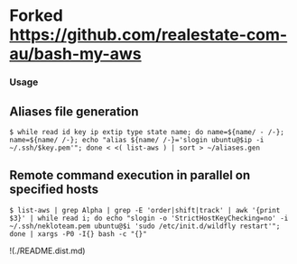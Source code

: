 Forked https://github.com/realestate-com-au/bash-my-aws
=====

### Usage

## Aliases file generation

```ShellSession
$ while read id key ip extip type state name; do name=${name/ - /-}; name=${name/ /-}; echo "alias ${name/ /-}='slogin ubuntu@$ip -i ~/.ssh/$key.pem'"; done < <( list-aws ) | sort > ~/aliases.gen
```

## Remote command execution in parallel on specified hosts

```ShellSession
$ list-aws | grep Alpha | grep -E 'order|shift|track' | awk '{print $3}' | while read i; do echo "slogin -o 'StrictHostKeyChecking=no' -i ~/.ssh/nekloteam.pem ubuntu@$i 'sudo /etc/init.d/wildfly restart'"; done | xargs -P0 -I{} bash -c "{}"
```

!(./README.dist.md)
